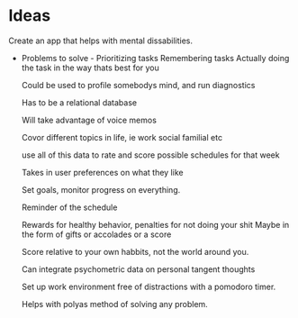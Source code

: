 # Ideas

Create an app that helps with mental dissabilities.

- Problems to solve -
  Prioritizing tasks
  Remembering tasks
  Actually doing the task
    in the way thats best for you
    
  Could be used to profile somebodys mind, and run diagnostics
  
  Has to be a relational database
  
  Will take advantage of voice memos
  
  Covor different topics in life, ie work social familial etc
  
  use all of this data to rate and score possible schedules for that week
  
  Takes in user preferences on what they like
  
  Set goals, monitor progress on everything.
  
  Reminder of the schedule
  
  
  Rewards for healthy behavior, penalties for not doing your shit
    Maybe in the form of gifts or accolades or a score
    
  Score relative to your own habbits, not the world around you.
  
    Can integrate psychometric data on personal tangent thoughts
    
  Set up work environment free of distractions with a pomodoro timer.
  
  Helps with polyas method of solving any problem.
